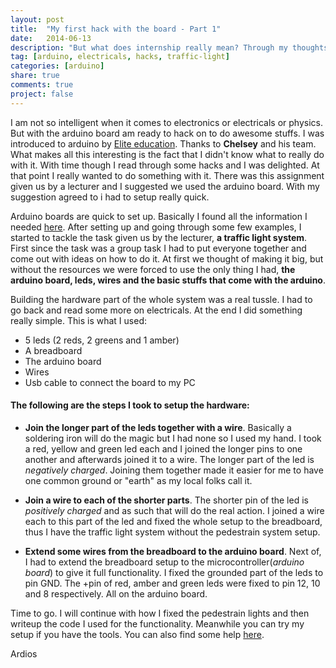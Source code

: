 ```yaml
---
layout: post
title:  "My first hack with the board - Part 1"
date:   2014-06-13
description: "But what does internship really mean? Through my thoughts, I have come to realise that internship is work for those who want to prepare themselves for employment after school."
tag: [arduino, electricals, hacks, traffic-light]
categories: [arduino]
share: true
comments: true
project: false
---
```


I am not so intelligent when it comes to electronics or electricals or physics. But with the arduino board am ready to hack on to do awesome stuffs. I was introduced to arduino by [Elite education](http://www.elite-education.org). Thanks to **Chelsey** and his team. What makes all this interesting is the fact that I didn't know what to really do with it. With time though I read through some hacks and I was delighted. At that point I really wanted to do something with it. There was this assignment given us by a lecturer and I suggested we used the arduino board. With my suggestion agreed to i had to setup really quick.

<!-- more -->

Arduino boards are quick to set up. Basically I found all the information I needed [here](http://www.arduino.cc). After setting up and going through some few examples, I started to tackle the task given us by the lecturer, **a traffic light system**. First since the task was a group task I had to put everyone together and come out with ideas on how to do it. At first we thought of making it big, but without the resources we were forced to use the only thing I had, **the arduino board, leds, wires and the basic stuffs that come with the arduino**.

Building the hardware part of the whole system was a real tussle. I had to go back and read some more on electricals. At the end I did something really simple. This is what I used:

* 5 leds (2 reds, 2 greens and 1 amber)
* A breadboard
* The arduino board
* Wires
* Usb cable to connect the board to my PC

#### The following are the steps I took to setup the hardware:

* __Join the longer part of the leds together with a wire__. Basically a soldering iron will do the magic but I had none so I used my hand. I took a red, yellow and green led each and I joined the longer pins to one another and afterwards joined it to a wire. The longer part of the led is _negatively charged_. Joining them together made it easier for me to have one common ground or "earth" as my local folks call it.

* __Join a wire to each of the shorter parts__. The shorter pin of the led is _positively charged_ and as such that will do the real action. I joined a wire each to this part of the led and fixed the whole setup to the breadboard, thus I have the traffic light system without the pedestrain system setup.

* __Extend some wires from the breadboard to the arduino board__. Next of, I had to extend the breadboard setup to the microcontroller(_arduino board_) to give it full functionality. I fixed the grounded part of the leds to pin GND. The +pin of red, amber and green leds were fixed to pin 12, 10 and 8 respectively. All on the arduino board.

Time to go. I will continue with how I fixed the pedestrain lights and then writeup the code I used for the functionality. Meanwhile you can try my setup if you have the tools. You can also find some help [here](http://www.instructables.com).

Ardios